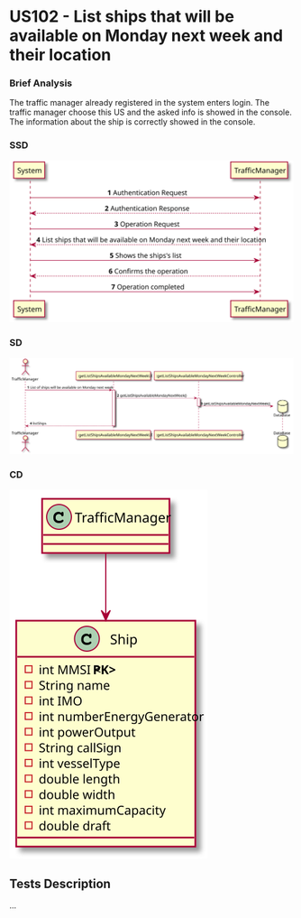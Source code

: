 # US102 - List ships that will be available on Monday next week and their location #

### Brief Analysis

The traffic manager already registered in the system enters login. 
The traffic manager choose this US and the asked info is showed in the console.
The information about the ship is correctly showed in the console.

### SSD

![SSD.svg](SSD.svg)

### SD

![SD.svg](SD.svg)

### CD

![CD.svg](CD.svg)

## Tests Description

...